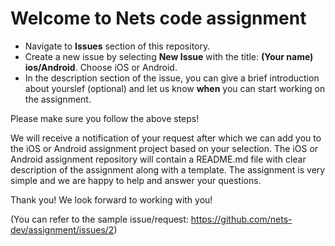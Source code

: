 # Welcome to Nets code assignment 

- Navigate to **Issues** section of this repository.
- Create a new issue by selecting **New Issue** with the title: **(Your name) ios/Android**. Choose iOS or Android.
- In the description section of the issue, you can give a brief introduction about yourslef (optional) and let us know **when** you can start working on the assignment.

Please make sure you follow the above steps! 

We will receive a notification of your request after which we can add you to the iOS or Android assignment project 
based on your selection. The iOS or Android assignment repository will contain a README.md file with clear description of the assignment along with a template. The assignment is very simple and we are happy to help and answer your questions.

Thank you! We look forward to working with you! 

(You can refer to the sample issue/request: https://github.com/nets-dev/assignment/issues/2)
